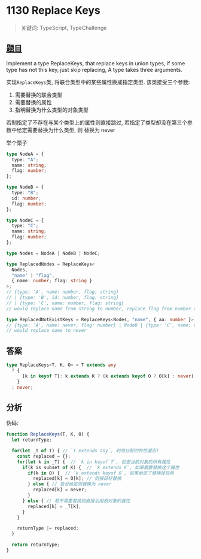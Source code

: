# 1130 Replace Keys

> 关键词: TypeScript, TypeChallenge

## [题目](https://github.com/type-challenges/type-challenges/blob/master/questions/1130-medium-replacekeys/README.md)

Implement a type ReplaceKeys, that replace keys in union types, if some type has not this key, just skip replacing, A type takes three arguments.

实现`ReplaceKeys`类, 将联合类型中的某些属性换成指定类型. 该类接受三个参数:

1. 需要替换的联合类型
2. 需要替换的属性
3. 指明替换为什么类型的对象类型

若制指定了不存在与某个类型上的属性则直接跳过, 若指定了类型却没在第三个参数中给定需要替换为什么类型, 则
替换为 never

举个栗子

```ts
type NodeA = {
  type: "A";
  name: string;
  flag: number;
};

type NodeB = {
  type: "B";
  id: number;
  flag: number;
};

type NodeC = {
  type: "C";
  name: string;
  flag: number;
};

type Nodes = NodeA | NodeB | NodeC;

type ReplacedNodes = ReplaceKeys<
  Nodes,
  "name" | "flag",
  { name: number; flag: string }
>;
// {type: 'A', name: number, flag: string}
// | {type: 'B', id: number, flag: string}
// | {type: 'C', name: number, flag: string}
// would replace name from string to number, replace flag from number to string.

type ReplacedNotExistKeys = ReplaceKeys<Nodes, "name", { aa: number }>;
// {type: 'A', name: never, flag: number} | NodeB | {type: 'C', name: never, flag: number}
// would replace name to never
```

## 答案

```ts
type ReplaceKeys<T, K, O> = T extends any
  ? {
      [k in keyof T]: k extends K ? (k extends keyof O ? O[k] : never) : T[k];
    }
  : never;
```

## 分析

伪码:

```ts
function ReplaceKeys(T, K, O) {
  let returnType;

  for(let _T of T) { // `T extends any`, 利用分配的特性遍历T
    const replaced = {};
    for(let k in _T) {  // `k in keyof T`, 检查当前对象的所有属性
      if(k is subset of K) {  // `k extends K`, 如果需要替换这个属性
        if(k in O) {  // `k extends keyof O`, 如果给定了替换掉目标
          replaced[k] = O[k]; // 则按目标替换
        } else { // 若没给定则替换为 never
          replaced[k] = never;
        }
      } else { // 若不需要替换则直接沿用原对象的属性
        replaced[k] = _T[k];
      }
    }

    returnType |= replaced;
  }

  return returnType;
}
```

